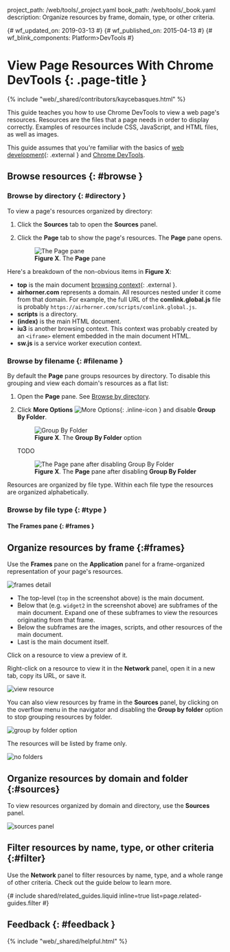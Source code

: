 project_path: /web/tools/_project.yaml
book_path: /web/tools/_book.yaml
description: Organize resources by frame, domain, type, or other criteria.

{# wf_updated_on: 2019-03-13 #}
{# wf_published_on: 2015-04-13 #}
{# wf_blink_components: Platform>DevTools #}

# View Page Resources With Chrome DevTools {: .page-title }

{% include "web/_shared/contributors/kaycebasques.html" %}

This guide teaches you how to use Chrome DevTools to view a web page's resources. Resources
are the files that a page needs in order to display correctly. Examples of resources
include CSS, JavaScript, and HTML files, as well as images.

[MDN]: https://developer.mozilla.org/en-US/docs/Learn

This guide assumes that you're familiar with the basics of [web development][MDN]{: .external }
and [Chrome DevTools](/web/tools/chrome-devtools/#start).

## Browse resources {: #browse }

### Browse by directory {: #directory }

To view a page's resources organized by directory:

1. Click the **Sources** tab to open the **Sources** panel.
1. Click the **Page** tab to show the page's resources. The **Page** pane opens.

     <figure>
       <img src="/web/tools/chrome-devtools/resources/imgs/page.png"
            alt="The Page pane"/>
       <figcaption>
         <b>Figure X</b>. The <b>Page</b> pane
       </figcaption>
     </figure>

Here's a breakdown of the non-obvious items in **Figure X**:

[context]: https://developer.mozilla.org/en-US/docs/Web/HTML/Element/iframe

* **top** is the main document [browsing context][context]{: .external }.
* **airhorner.com** represents a domain. All resources nested under it come from that
  domain. For example, the full URL of the **comlink.global.js** file is probably
  `https://airhorner.com/scripts/comlink.global.js`.
* **scripts** is a directory.
* **(index)** is the main HTML document.
* **iu3** is another browsing context. This context was probably created
  by an `<iframe>` element embedded in the main document HTML.
* **sw.js** is a service worker execution context.

### Browse by filename {: #filename }

By default the **Page** pane groups resources by directory. To disable this grouping
and view each domain's resources as a flat list:

[MO]: /web/tools/chrome-devtools/images/shared/more.png

1. Open the **Page** pane. See [Browse by directory](#directory).
1. Click **More Options** ![More Options][MO]{: .inline-icon } and disable
   **Group By Folder**.

     <figure>
       <img src="/web/tools/chrome-devtools/resources/imgs/groupbyfolder.png"
            alt="Group By Folder"/>
       <figcaption>
         <b>Figure X</b>. The <b>Group By Folder</b> option
       </figcaption>
     </figure>

     TODO

     <figure>
       <img src="/web/tools/chrome-devtools/resources/imgs/filenames.png"
            alt="The Page pane after disabling Group By Folder"/>
       <figcaption>
         <b>Figure X</b>. The <b>Page</b> pane after disabling <b>Group By Folder</b>
       </figcaption>
     </figure>

Resources are organized by file type. Within each file type the resources are organized
alphabetically.

### Browse by file type {: #type }

#### The Frames pane {: #frames }

## Organize resources by frame {:#frames}

Use the **Frames** pane on the **Application** panel for a frame-organized
representation of your page's resources.

![frames detail][frames]

* The top-level (`top` in the screenshot above) is the main document.
* Below that (e.g. `widget2` in the screenshot above) are subframes of the
  main document. Expand one of these subframes to view the resources
  originating from that frame.
* Below the subframes are the images, scripts, and other resources of the
  main document.
* Last is the main document itself.

Click on a resource to view a preview of it.

Right-click on a resource to view it in the **Network** panel, open it in a
new tab, copy its URL, or save it.

![view resource][resource]

You can also view resources by frame in the **Sources** panel, by clicking
on the overflow menu in the navigator and disabling the **Group by folder**
option to stop grouping resources by folder.

![group by folder option](imgs/group-by-folder.png)

The resources will be listed by frame only.

![no folders](imgs/no-folders.png)

[frames-pane]: /web/tools/chrome-devtools/manage-data/imgs/frames-pane.png
[frames]: /web/tools/chrome-devtools/manage-data/imgs/frames.png
[resource]: /web/tools/chrome-devtools/manage-data/imgs/resource.png

## Organize resources by domain and folder {:#sources}

To view resources organized by domain and directory, use the **Sources**
panel.

![sources panel](imgs/sources.png)

## Filter resources by name, type, or other criteria {:#filter}

Use the **Network** panel to filter resources by name, type, and a whole range
of other criteria. Check out the guide below to learn more.

{# include shared/related_guides.liquid inline=true list=page.related-guides.filter #}

## Feedback {: #feedback }

{% include "web/_shared/helpful.html" %}
